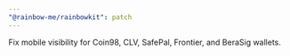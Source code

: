 ```yaml
---
"@rainbow-me/rainbowkit": patch
---
```


Fix mobile visibility for Coin98, CLV, SafePal, Frontier, and BeraSig wallets.
